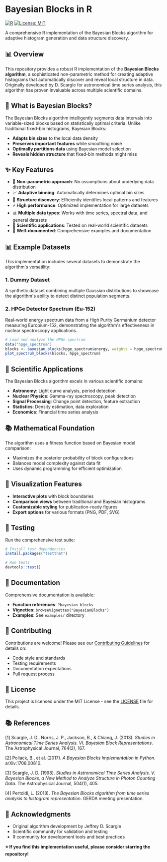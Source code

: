 # Bayesian Blocks in R

[![R](https://img.shields.io/badge/R-276DC3?style=for-the-badge&logo=r&logoColor=white)](https://www.r-project.org/)
[![License: MIT](https://img.shields.io/badge/License-MIT-yellow.svg)](https://opensource.org/licenses/MIT)

A comprehensive R implementation of the Bayesian Blocks algorithm for adaptive histogram generation and data structure discovery.

## 📊 Overview

This repository provides a robust R implementation of the **Bayesian Blocks algorithm**, a sophisticated non-parametric method for creating adaptive histograms that automatically discover and reveal local structure in data. Originally developed by D. Scargle for astronomical time series analysis, this algorithm has proven invaluable across multiple scientific domains.

## 🎯 What is Bayesian Blocks?

The Bayesian Blocks algorithm intelligently segments data intervals into variable-sized blocks based on statistically optimal criteria. Unlike traditional fixed-bin histograms, Bayesian Blocks:

- **Adapts bin sizes** to the local data density
- **Preserves important features** while smoothing noise
- **Optimally partitions data** using Bayesian model selection
- **Reveals hidden structure** that fixed-bin methods might miss

## ✨ Key Features

- 🔧 **Non-parametric approach**: No assumptions about underlying data distribution
- 📈 **Adaptive binning**: Automatically determines optimal bin sizes
- 🎯 **Structure discovery**: Efficiently identifies local patterns and features
- ⚡ **High performance**: Optimized implementation for large datasets
- 📊 **Multiple data types**: Works with time series, spectral data, and general datasets
- 🔬 **Scientific applications**: Tested on real-world scientific datasets
- 📖 **Well-documented**: Comprehensive examples and documentation



## 📊 Example Datasets

This implementation includes several datasets to demonstrate the algorithm's versatility:

### 1. Dummy Dataset
A synthetic dataset combining multiple Gaussian distributions to showcase the algorithm's ability to detect distinct population segments.

### 2. HPGe Detector Spectrum (Eu-152)
Real-world energy spectrum data from a High Purity Germanium detector measuring Europium-152, demonstrating the algorithm's effectiveness in nuclear spectroscopy applications.

```r
# Load and analyze the HPGe spectrum
data("hpge_spectrum")
blocks <- bayesian_blocks(hpge_spectrum$energy, weights = hpge_spectrum$counts)
plot_spectrum_blocks(blocks, hpge_spectrum)
```

## 🔬 Scientific Applications

The Bayesian Blocks algorithm excels in various scientific domains:

- **Astronomy**: Light curve analysis, period detection
- **Nuclear Physics**: Gamma-ray spectroscopy, peak detection
- **Signal Processing**: Change point detection, feature extraction
- **Statistics**: Density estimation, data exploration
- **Economics**: Financial time series analysis

## 📚 Mathematical Foundation

The algorithm uses a fitness function based on Bayesian model comparison:
- Maximizes the posterior probability of block configurations
- Balances model complexity against data fit
- Uses dynamic programming for efficient optimization

## 🎨 Visualization Features

- **Interactive plots** with block boundaries
- **Comparison views** between traditional and Bayesian histograms
- **Customizable styling** for publication-ready figures
- **Export options** for various formats (PNG, PDF, SVG)

## 🧪 Testing

Run the comprehensive test suite:

```r
# Install test dependencies
install.packages("testthat")

# Run tests
devtools::test()
```

## 📖 Documentation

Comprehensive documentation is available:

- **Function references**: `?bayesian_blocks`
- **Vignettes**: `browseVignettes("BayesianBlocks")`
- **Examples**: See `examples/` directory

## 🤝 Contributing

Contributions are welcome! Please see our [Contributing Guidelines](CONTRIBUTING.md) for details on:

- Code style and standards
- Testing requirements
- Documentation expectations
- Pull request process

## 📄 License

This project is licensed under the MIT License - see the [LICENSE](LICENSE) file for details.

## 📚 References

[1] Scargle, J. D., Norris, J. P., Jackson, B., & Chiang, J. (2013). *Studies in Astronomical Time Series Analysis. VI. Bayesian Block Representations*. The Astrophysical Journal, 764(2), 167.

[2] Pollack, B., et al. (2017). *A Bayesian Blocks Implementation in Python*. arXiv:1708.00810.

[3] Scargle, J. D. (1998). *Studies in Astronomical Time Series Analysis. V. Bayesian Blocks, a New Method to Analyze Structure in Photon Counting Data*. The Astrophysical Journal, 504(1), 405.

[4] Pertoldi, L. (2018). *The Bayesian Blocks algorithm from time series analysis to histogram representation*. GERDA meeting presentation.

## 🙏 Acknowledgments

- Original algorithm development by Jeffrey D. Scargle
- Scientific community for validation and testing
- R community for development tools and best practices



**⭐ If you find this implementation useful, please consider starring the repository!**
